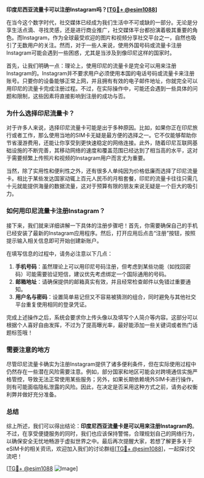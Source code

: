 **印度尼西亚流量卡可以注册Instagram吗？[[TG💪+ @esim1088](https://t.me/s/esim1088)]**

在当今这个数字时代，社交媒体已经成为我们生活中不可或缺的一部分。无论是分享生活点滴、寻找灵感，还是进行商业推广，社交媒体平台都扮演着极其重要的角色。而Instagram，作为全球最受欢迎的图片和视频分享社交平台之一，自然也吸引了无数用户的关注。然而，对于一些人来说，使用外国号码或流量卡注册Instagram可能会遇到一些困惑，尤其是当涉及到像印尼这样的国家时。

首先，让我们明确一点：理论上，使用印尼的流量卡是完全可以用来注册Instagram的。Instagram并不要求用户必须使用本国的电话号码或流量卡来注册账号。只要你的设备能够正常上网，并且拥有有效的电子邮件地址，你就完全可以用印尼的流量卡完成注册过程。不过，在实际操作中，可能还会遇到一些具体的问题和限制，这些因素将直接影响到注册的成功与否。

### **为什么选择印尼流量卡？**

对于许多人来说，选择印尼流量卡可能是出于多种原因。比如，如果你正在印尼旅行或者工作，那么使用当地的SIM卡无疑是最方便的选择之一。它不仅能够帮助你节省漫游费用，还能让你享受到更快速稳定的网络连接。此外，随着印尼互联网基础设施的不断完善，其移动网络的速度和覆盖范围已经达到了相当高的水平，这对于需要频繁上传照片和视频的Instagram用户而言尤为重要。

当然，除了实用性和便利性之外，还有很多人单纯因为价格低廉而选择了印尼流量卡。相比于某些发达国家动辄上百元人民币的月租套餐，印尼的流量卡往往只需几十元就能提供海量的数据流量，这对于预算有限的朋友来说无疑是一个巨大的吸引力。

### **如何用印尼流量卡注册Instagram？**

接下来，我们就来详细讲解一下具体的注册步骤吧！首先，你需要确保自己的手机已经安装了最新的Instagram应用程序。然后，打开应用后点击“注册”按钮，按照提示输入相关信息即可开始创建新账户。

在填写信息的过程中，请务必注意以下几点：
1. **手机号码**：虽然理论上可以用印尼号码注册，但考虑到某些功能（如找回密码）可能需要验证短信，建议优先考虑绑定一个国际通用的号码。
2. **邮箱地址**：请确保提供的邮箱真实有效，并且经常检查邮件以免错过重要通知。
3. **用户名与密码**：设置简单易记但又不容易被猜测的组合，同时避免与其他社交平台重复使用相同的登录凭证。

完成上述操作之后，系统会要求你上传头像以及填写个人简介等内容。这部分可以根据个人喜好自由发挥，不过为了提高曝光率，最好能添加一些关键词或者热门话题标签哦！

### **需要注意的地方**

尽管印尼流量卡确实为注册Instagram提供了诸多便利条件，但在实际使用过程中仍然存在一些潜在风险需要注意。例如，部分国家和地区可能会对跨境通信实施严格管控，导致无法正常使用某些服务；另外，如果长期依赖境外SIM卡进行操作，则有可能面临隐私泄露的风险。因此，在决定是否采用这种方式之前，请务必权衡利弊并做好充分准备。

### **总结**

综上所述，我们可以得出结论：**印度尼西亚流量卡是可以用来注册Instagram的**。不过，在享受便捷服务的同时，我们也应该保持警惕，合理规划自己的网络行为，以确保安全无忧地畅游于虚拟世界之中。最后再次提醒大家，若想了解更多关于eSIM卡的相关资讯，欢迎加入我们的讨论群组[[TG💪+ @esim1088](https://t.me/s/esim1088)]，一起探讨交流吧！

[[TG💪+ @esim1088](https://t.me/s/esim1088) ![Image](https://i.postimg.cc/4NQfJmqS/Snipaste-2025-05-13-00-14-12.png)]